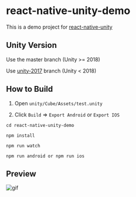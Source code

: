 # react-native-unity-demo

This is a demo project for [react-native-unity](https://github.com/f111fei/react-native-unity-view)

## Unity Version

Use the master branch (Unity >= 2018)

Use [unity-2017](https://github.com/f111fei/react-native-unity-demo/tree/unity-2017) branch (Unity < 2018)


## How to Build

1. Open `unity/Cube/Assets/test.unity`

2. Click `Build` => `Export Android` or `Export IOS`


```
cd react-native-unity-demo

npm install

npm run watch

npm run android or npm run ios
```

## Preview

![gif](https://user-images.githubusercontent.com/7069719/37143096-12be6810-22f5-11e8-89d8-562e9213072e.gif)
